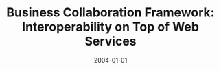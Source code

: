 ---
abstract: ''
authors:
- Birgit Hofreiter
- Klaus-Dieter Naujok
- Christian Huemer
date: '2004-01-01'
featured: false
links:
- name: Publik
  url: https://publik.tuwien.ac.at/showentry.php?ID=203835&lang=2
publication_types:
- '3'
publishDate: '2004-01-01'
specifics: null
title: 'Business Collaboration Framework: Interoperability on Top of Web Services'
url_pdf: ''
---